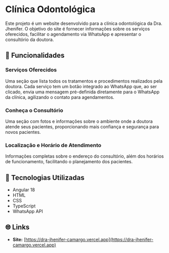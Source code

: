# Clínica Odontológica

Este projeto é um website desenvolvido para a clínica odontológica da Dra. Jhenifer. O objetivo do site é fornecer informações sobre os serviços oferecidos, facilitar o agendamento via WhatsApp e apresentar o consultório da doutora.

## 📝 Funcionalidades

### Serviços Oferecidos
Uma seção que lista todos os tratamentos e procedimentos realizados pela doutora. Cada serviço tem um botão integrado ao WhatsApp que, ao ser clicado, envia uma mensagem pré-definida diretamente para o WhatsApp da clínica, agilizando o contato para agendamentos.

### Conheça o Consultório
Uma seção com fotos e informações sobre o ambiente onde a doutora atende seus pacientes, proporcionando mais confiança e segurança para novos pacientes.

### Localização e Horário de Atendimento
Informações completas sobre o endereço do consultório, além dos horários de funcionamento, facilitando o planejamento dos pacientes.

## 🚀 Tecnologias Utilizadas

- Angular 18
- HTML
- CSS
- TypeScript
- WhatsApp API

## 🌐 Links

- **Site:** [https://dra-jhenifer-camargo.vercel.app](https://dra-jhenifer-camargo.vercel.app)

